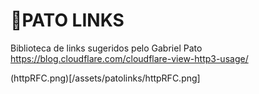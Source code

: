 # 🦆PATO LINKS

Biblioteca de links sugeridos pelo Gabriel Pato
https://blog.cloudflare.com/cloudflare-view-http3-usage/

(httpRFC.png)[/assets/patolinks/httpRFC.png]